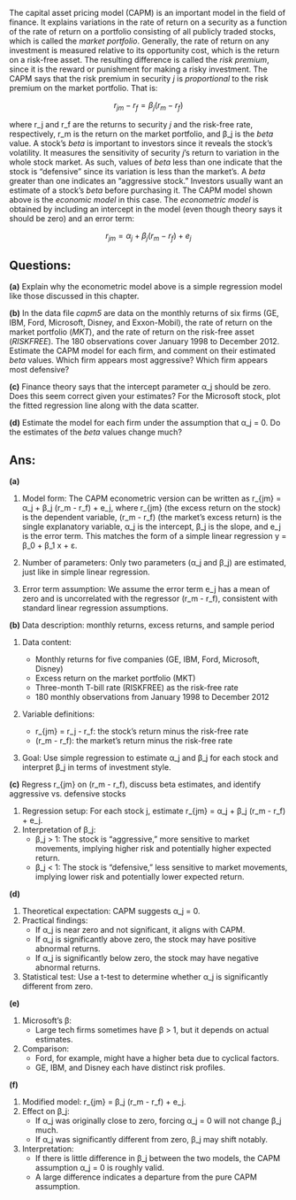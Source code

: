 The capital asset pricing model (CAPM) is an important model in the field of finance. It explains variations in the rate of return on a security as a function of the rate of return on a portfolio consisting of all publicly traded stocks, which is called the *market portfolio*. Generally, the rate of return on any investment is measured relative to its opportunity cost, which is the return on a risk-free asset. The resulting difference is called the *risk premium*, since it is the reward or punishment for making a risky investment. The CAPM says that the risk premium in security *j* is *proportional* to the risk premium on the market portfolio. That is:

$$
r_{jm} - r_f = \beta_j (r_m - r_f)
$$

where r_j and r_f are the returns to security *j* and the risk-free rate, respectively, r_m is the return on the market portfolio, and β_j is the *beta* value. A stock’s *beta* is important to investors since it reveals the stock’s volatility. It measures the sensitivity of security *j*’s return to variation in the whole stock market. As such, values of *beta* less than one indicate that the stock is “defensive” since its variation is less than the market’s. A *beta* greater than one indicates an “aggressive stock.” Investors usually want an estimate of a stock’s *beta* before purchasing it. The CAPM model shown above is the *economic model* in this case. The *econometric model* is obtained by including an intercept in the model (even though theory says it should be zero) and an error term:

$$
r_{jm} = \alpha_j + \beta_j (r_m - r_f) + e_j
$$

## Questions:
**(a)**
Explain why the econometric model above is a simple regression model like those discussed in this chapter.

**(b)**
In the data file *capm5* are data on the monthly returns of six firms (GE, IBM, Ford, Microsoft, Disney, and Exxon-Mobil), the rate of return on the market portfolio (*MKT*), and the rate of return on the risk-free asset (*RISKFREE*). The 180 observations cover January 1998 to December 2012. Estimate the CAPM model for each firm, and comment on their estimated *beta* values. Which firm appears most aggressive? Which firm appears most defensive?

**(c)**
Finance theory says that the intercept parameter α_j should be zero. Does this seem correct given your estimates? For the Microsoft stock, plot the fitted regression line along with the data scatter.

**(d)**
Estimate the model for each firm under the assumption that α_j = 0. Do the estimates of the *beta* values change much?

## Ans:
**(a)** 
1. Model form:
   The CAPM econometric version can be written as
   r_{jm} = α_j + β_j (r_m - r_f) + e_j,
   where r_{jm} (the excess return on the stock) is the dependent variable, (r_m - r_f) (the market’s excess return) is the single explanatory variable, α_j is the intercept, β_j is the slope, and e_j is the error term. This matches the form of a simple linear regression y = β_0 + β_1 x + ε.

2. Number of parameters:
   Only two parameters (α_j and β_j) are estimated, just like in simple linear regression.

3. Error term assumption:
   We assume the error term e_j has a mean of zero and is uncorrelated with the regressor (r_m - r_f), consistent with standard linear regression assumptions.


**(b)**
Data description: monthly returns, excess returns, and sample period
1. Data content:
   - Monthly returns for five companies (GE, IBM, Ford, Microsoft, Disney)
   - Excess return on the market portfolio (MKT)
   - Three-month T-bill rate (RISKFREE) as the risk-free rate
   - 180 monthly observations from January 1998 to December 2012

2. Variable definitions:
   - r_{jm} = r_j - r_f: the stock’s return minus the risk-free rate
   - (r_m - r_f): the market’s return minus the risk-free rate

3. Goal:
   Use simple regression to estimate α_j and β_j for each stock and interpret β_j in terms of investment style.


**(c)**
Regress r_{jm} on (r_m - r_f), discuss beta estimates, and identify aggressive vs. defensive stocks
1. Regression setup:
   For each stock j, estimate r_{jm} = α_j + β_j (r_m - r_f) + e_j.
2. Interpretation of β_j:
   - β_j > 1: The stock is “aggressive,” more sensitive to market movements, implying higher risk and potentially higher expected return.
   - β_j < 1: The stock is “defensive,” less sensitive to market movements, implying lower risk and potentially lower expected return.

**(d)**

1. Theoretical expectation:
   CAPM suggests α_j = 0.
2. Practical findings:
   - If α_j is near zero and not significant, it aligns with CAPM.
   - If α_j is significantly above zero, the stock may have positive abnormal returns.
   - If α_j is significantly below zero, the stock may have negative abnormal returns.
3. Statistical test:
   Use a t-test to determine whether α_j is significantly different from zero.

**(e)**

1. Microsoft’s β:
   - Large tech firms sometimes have β > 1, but it depends on actual estimates.
2. Comparison:
   - Ford, for example, might have a higher beta due to cyclical factors.
   - GE, IBM, and Disney each have distinct risk profiles.

**(f)**

1. Modified model:
   r_{jm} = β_j (r_m - r_f) + e_j.
2. Effect on β_j:
   - If α_j was originally close to zero, forcing α_j = 0 will not change β_j much.
   - If α_j was significantly different from zero, β_j may shift notably.
3. Interpretation:
   - If there is little difference in β_j between the two models, the CAPM assumption α_j = 0 is roughly valid.
   - A large difference indicates a departure from the pure CAPM assumption.
